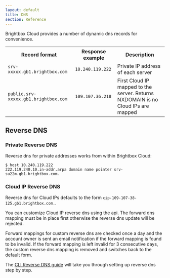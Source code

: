 ```yaml
---
layout: default
title: DNS
section: Reference
---
```


Brightbox Cloud provides a number of dynamic dns records for convenience.

<table>
<tr>
<th>Record format</th>
<th>Response example</th>
<th>Description</th>
</tr>
<tr>
<td><code>srv-xxxxx.gb1.brightbox.com</code></td>
<td><code>10.240.119.222</code></td>
<td>Private IP address of each server</td>
</tr>
<tr>
<td><code>public.srv-xxxxx.gb1.brightbox.com</code></td>
<td><code>109.107.36.218</code></td>
<td>First Cloud IP mapped to the server. Returns NXDOMAIN is no Cloud IPs are mapped</td>
</tr>
</table>

## Reverse DNS

### Private Reverse DNS

Reverse dns for private addresses works from within Brightbox Cloud:

    $ host 10.240.119.222
    222.119.240.10.in-addr.arpa domain name pointer srv-su22m.gb1.brightbox.com.

### Cloud IP Reverse DNS

Reverse dns for Cloud IPs defaults to the form `cip-109-107-38-125.gb1.brightbox.com.`.

You can customize Cloud IP reverse dns using the api.  The forward dns mapping must be in place first otherwise the reverse dns update will be rejected.

Forward mappings for custom reverse dns are checked once a day and the account owner is sent an email notification if the forward mapping is found to be invalid.  If the forward mapping is left invalid for 3 consecutive days, the custom reverse dns mapping is removed and switches back to the default form.

The [CLI Reverse DNS guide](/guides/cli/reverse-dns/) will take you through setting up reverse dns step by step.
